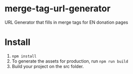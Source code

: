 # merge-tag-url-generator

URL Generator that fills in merge tags for EN donation pages

# Install

1. `npm install`
2. To generate the assets for production, run `npm run build`
3. Build your project on the src folder.
